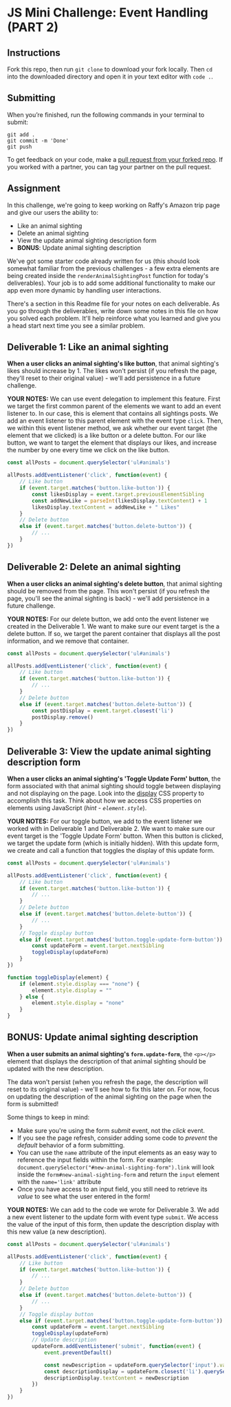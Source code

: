 # JS Mini Challenge: Event Handling (PART 2)

## Instructions

Fork this repo, then run `git clone` to download your fork locally. Then `cd` into the downloaded directory and open it in your text editor with `code .`.

## Submitting

When you’re finished, run the following commands in your terminal to submit:

```
git add .
git commit -m 'Done'
git push
```

To get feedback on your code, make a [pull request from your forked repo](https://docs.github.com/en/github/collaborating-with-issues-and-pull-requests/creating-a-pull-request-from-a-fork). If you worked with a partner, you can tag your partner on the pull request.


## Assignment

In this challenge, we're going to keep working on Raffy's Amazon trip page and give our users the ability to:

- Like an animal sighting
- Delete an animal sighting
- View the update animal sighting description form
- **BONUS**: Update animal sighting description 

We've got some starter code already written for us (this should look somewhat familiar from the previous challenges - a few extra elements are being created inside the `renderAnimalSightingPost` function for today's deliverables). Your job is to add some additional functionality to make our app even more dynamic by handling user interactions.

There's a section in this Readme file for your notes on each deliverable. As you go through the deliverables, write down some notes in this file on how you solved each problem. It'll help reinforce what you learned and give you a head start next time you see a similar problem.

## Deliverable 1: Like an animal sighting

**When a user clicks an animal sighting's like button**, that animal sighting's likes should increase by 1. The likes won't persist (if you refresh the page, they'll reset to their original value) - we'll add persistence in a future challenge.


**YOUR NOTES:**
We can use event delegation to implement this feature. First we target the first common parent of the elements we want to add an event listener to. In our case, this is element that contains all sightings posts. We add an event listener to this parent element with the event type `click`. Then, we within this event listener method, we ask whether our event target (the element that we clicked) is a like button or a delete button. For our like button, we want to target the element that displays our likes, and increase the number by one every time we click on the like button.
```js
const allPosts = document.querySelector('ul#animals')

allPosts.addEventListener('click', function(event) {
    // Like button
    if (event.target.matches('button.like-button')) {
        const likesDisplay = event.target.previousElementSibling
        const addNewLike = parseInt(likesDisplay.textContent) + 1
        likesDisplay.textContent = addNewLike + " Likes"
    }
    // Delete button
    else if (event.target.matches('button.delete-button')) {
        // ...
    }
})
```

## Deliverable 2: Delete an animal sighting

**When a user clicks an animal sighting's delete button**, that animal sighting should be removed from the page. This won't persist (if you refresh the page, you'll see the animal sighting is back) - we'll add persistence in a future challenge.

**YOUR NOTES:**
For our delete button, we add onto the event listener we created in the Deliverable 1. We want to make sure our event target is the a delete button. If so, we target the parent container that displays all the post information, and we remove that container.
```js
const allPosts = document.querySelector('ul#animals')

allPosts.addEventListener('click', function(event) {
    // Like button
    if (event.target.matches('button.like-button')) {
        // ...
    }
    // Delete button
    else if (event.target.matches('button.delete-button')) {
        const postDisplay = event.target.closest('li')
        postDisplay.remove()
    }
})
```

## Deliverable 3: View the update animal sighting description form

**When a user clicks an animal sighting's 'Toggle Update Form' button**, the form associated with that animal sighting should toggle between displaying and not displaying on the page. Look into the [display](https://www.w3schools.com/css/css_display_visibility.asp) CSS property to accomplish this task. Think about how we access CSS properties on elements using JavaScript (*hint - `element.style`*).


**YOUR NOTES:**
For our toggle button, we add to the event listener we worked with in Deliverable 1 and Deliverable 2. We want to make sure our event target is the 'Toggle Update Form' button. When this button is clicked, we target the update form (which is initially hidden). With this update form, we create and call a function that toggles the display of this update form.
```js
const allPosts = document.querySelector('ul#animals')

allPosts.addEventListener('click', function(event) {
    // Like button
    if (event.target.matches('button.like-button')) {
        // ...
    }
    // Delete button
    else if (event.target.matches('button.delete-button')) {
        // ...
    }
    // Toggle display button
    else if (event.target.matches('button.toggle-update-form-button')) {
        const updateForm = event.target.nextSibling
        toggleDisplay(updateForm)
    }
})

function toggleDisplay(element) {
    if (element.style.display === "none") {
        element.style.display = ""
    } else {
        element.style.display = "none"
    }
}
```


## BONUS: Update animal sighting description

**When a user submits an animal sighting's `form.update-form`**, the `<p></p>` element that displays the description of that animal sighting should be updated with the new description.

The data won't persist (when you refresh the page, the description will reset to its original value) - we'll see how to fix this later on. For now, focus on updating the description of the animal sighting on the page when the form is submitted!


Some things to keep in mind:

- Make sure you're using the form *submit* event, not the *click* event.
- If you see the page refresh, consider adding some code to *prevent* the *default* behavior of a form submitting.
- You can use the `name` attribute of the input elements as an easy way to reference the input fields within the form. For example: `document.querySelector("#new-animal-sighting-form").link` will look inside the `form#new-animal-sighting-form` and return the `input` element with the `name='link'` attribute
- Once you have access to an input field, you still need to retrieve its *value* to see what the user entered in the form!

**YOUR NOTES:**
We can add to the code we wrote for Deliverable 3. We add a new event listener to the update form with event type `submit`. We access the value of the input of this form, then update the description display with this new value (a new description).
```js
const allPosts = document.querySelector('ul#animals')

allPosts.addEventListener('click', function(event) {
    // Like button
    if (event.target.matches('button.like-button')) {
        // ...
    }
    // Delete button
    else if (event.target.matches('button.delete-button')) {
        // ...
    }
    // Toggle display button
    else if (event.target.matches('button.toggle-update-form-button')) {
        const updateForm = event.target.nextSibling
        toggleDisplay(updateForm)
        // Update description
        updateForm.addEventListener('submit', function(event) {
            event.preventDefault()

            const newDescription = updateForm.querySelector('input').value
            const descriptionDisplay = updateForm.closest('li').querySelector('p')
            descriptionDisplay.textContent = newDescription
        })
    }
})
```
